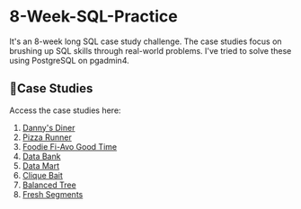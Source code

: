 # 8-Week-SQL-Practice

It's an 8-week long SQL case study challenge. The case studies focus on brushing up SQL skills through real-world problems. I've tried to solve these using PostgreSQL on pgadmin4. 

## 🔖Case Studies 
Access the case studies here:

1. [Danny's Diner](https://github.com/Minautee/8-Week-SQL-Practice/tree/a8c3f2c0166642babd56a80bf6f36dcad0c598e7/Danny's%20Diner%20)
2. [Pizza Runner](https://github.com/Minautee/8-Week-SQL-Practice/tree/a8c3f2c0166642babd56a80bf6f36dcad0c598e7/Pizza%20Runner%20)
3. [Foodie Fi-Avo Good Time](https://github.com/Minautee/8-Week-SQL-Practice/tree/a8c3f2c0166642babd56a80bf6f36dcad0c598e7/Foodie%20Fi%20-%20Avo%20Good%20Time%20)
4. [Data Bank](https://github.com/Minautee/8-Week-SQL-Practice/tree/e498d393352bc8740e571dde332b39d96d4aff38/Data%20Bank%20)
5. [Data Mart](https://github.com/Minautee/8-Week-SQL-Practice/tree/947ffd7e2b1b3abf0d2d7867415145660fc9eb88/Data%20Mart%20)
6. [Clique Bait](https://github.com/Minautee/8-Week-SQL-Practice/tree/9d27962e4c79ef49771522345f2c14deba37dbef/Clique%20Bait)
7. [Balanced Tree](https://github.com/Minautee/8-Week-SQL-Practice/tree/bac7a1086f5aeb93b4b51c40e0f88d8cde959967/Balanced%20Tree%20)
8. [Fresh Segments](https://github.com/Minautee/8-Week-SQL-Practice/tree/0ab1092b1dfcb3b01bb9ce17af6f80f1e54035e8/Fresh%20Segments%20)
